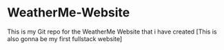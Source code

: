 # WeatherMe-Website
This is my Git repo for the WeatherMe Website that i have created [This is also gonna be my first fullstack website]
